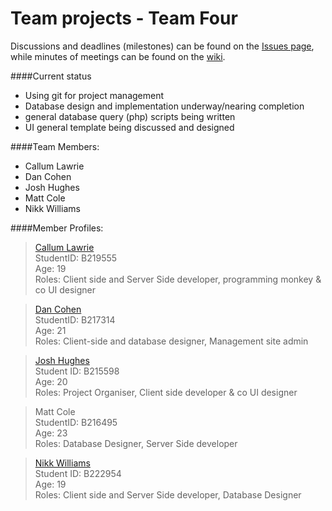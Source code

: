 Team projects - Team Four
==============

Discussions and deadlines (milestones) can be found on the [Issues page](https://github.com/faemir/teamproject/issues?state=open), while minutes of meetings can be found on the [wiki](https://github.com/faemir/teamproject/wiki).

####Current status

* Using git for project management
* Database design and implementation underway/nearing completion
* general database query (php) scripts being written
* UI general template being discussed and designed

####Team Members:

* Callum Lawrie
* Dan Cohen
* Josh Hughes
* Matt Cole
* Nikk Williams

####Member Profiles:

> [Callum Lawrie](/profile_pics/CL_profile.jpg) <br>
> StudentID: B219555 <br>
> Age: 19 <br>
> Roles: Client side and Server Side developer, programming monkey & co UI designer <br>

> [Dan Cohen](/profile_pics/DC_profile.jpg) <br>
> StudentID: B217314<br>
> Age: 21<br>
> Roles: Client-side and database designer, Management site admin<br>

> [Josh Hughes](/profile_pics/JH_profile.jpg) <br>
> Student ID: B215598 <br>
> Age: 20 <br>
> Roles: Project Organiser, Client side developer & co UI designer

> Matt Cole <br>
> StudentID: B216495<br>
> Age: 23<br>
> Roles: Database Designer, Server Side developer<br>

> [Nikk Williams](/profile_pics/NW_profile.jpg) <br>
> Student ID: B222954 <br>
> Age: 19 <br>
> Roles: Client side and Server Side developer, Database Designer
